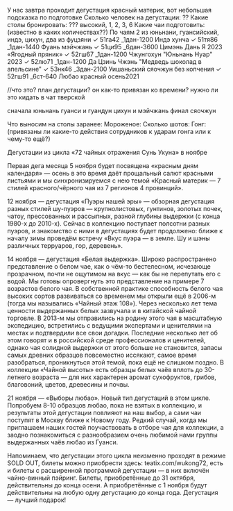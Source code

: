 У нас завтра проходит дегустация красный материк, вот небольшая подсказка по подготовке
Сколько человек на дегустации: ??
Какие столы бронировать: ??? высокий, 1, 2, 3, 6
Какие чаи подготовить: 
(известно в каких количествах??)
По чаям 2 из юньнани, гуансийский, индэ, цихун, два из фуцзяни
  ✓ 51га42 _1дан-1200 Индэ хунча
 ✓ 51тя86 _1дан-1440 Фуань мэйчжань
 ✓ 51ци95 _6дан-3600 Цимэнь Дань Я 2023 «Ягодный пряник»
 ✓ 52гш67 _1дан-1200 Чжунгохун "Юньнань Нуар" 2023
 ✓ 52лю71 _1дан-1200 Да Цзинь Чжэнь "Медведь шоколад в апельсине"
 ✓ 53нк46 _3дан-2100 Уишаньский сяочжун без копчения
 ✓ 52гш91 _6ст-640 Любао красный осень2021

//что это? план дегустации? он как-то привязан ко времени? нужно ли это кидать в чат тверской

сначала юньнань 
гуанси и гуандун
цихун и мэйчжань
финал сяочжун

Что выносим на столы заранее:
Мороженое:
Сколько шотов:
Гонг: (привязаны ли какие-то действия сотрудников к ударам гонга или к чему-то ещё?)






Дегустации из цикла «72 чайных отражения Сунь Укуна» в ноябре


Первая дега месяца 5 ноября будет посвящена «красным дням календаря» — осень в это время даёт прощальный салют красными листьями и мы синхронизируемся с нею темой «Красный материк — 7 стилей красного/чёрного чая из 7 регионов 4 провинций».

12 ноября — дегустация «Пуэры нашей эры» — обзорная дегустация разных стилей шу-пуэров — крупнолистовых, гунтинов, золотых почек, чатоу, прессованных и рассыпных, разной глубины выдержки (с конца 1980-х до 2010-х). Сейчас в коллекцию поступает полсотни разных пуэров, и знакомство с ними в дегустациях будет продолжено: ближе к началу зимы проведём встречу «Вкус пуэра — в земле. Шу и шэны различных терруаров, гор, деревень».

14 ноября — дегустация «Белая выдержка». Широко распространено представление о белом чае, как о чём-то бестелесном, исчезающе прозрачном, почти не ощутимом на вкус — как бы не перепутать его с водой. Мы готовы опровергнуть это представление на примере 7 возрастов белого чая. В собственной практике способность белого чая высоких сортов развиваться со временем мы открыли ещё в 2006-м (тогда мы назывались «Чайный этаж 108»). Через несколько лет тема ценности выдержанных белых зазвучала и в китайской чайной торговле. В 2013-м мы отправились на родину этого чая в масштабную экспедицию, встретились с ведущими экспертами и ценителями на местах и подтвердили все свои догадки. Последние несколько лет об этом говорят и в российской среде профессионалов и ценителей, однако чая солидной выдержки от этого больше не становится, запасы самых древних образцов повсеместно иссякают, самое время разобраться, проникнуться этой темой, пока ещё не слишком поздно. В коллекции «Чайной высоты» есть образцы белых чаёв вплоть до 30-летнего возраста — для них характерен аромат сухофруктов, грибов, благовоний, цветов, древесины и почвы.

21 ноября — «Выборы любао». Новый тип дегустаций в этом цикле. Попробуем 8-10 образцов любао, пока не взятых в коллекцию, и результаты этой дегустации повлияют на наш выбор, а сами чаи поступят в Москву ближе к Новому году. Редкий случай, когда мы приглашаем наших гостей поучаствовать в отборе чая для коллекции, а заодно познакомиться с разнообразием очень любимой нами группы выдержанных чаёв любао из Гуанси.

Напоминаем, что дегустации этого цикла неизменно проходят в режиме SOLD OUT, билеты можно приобрести здесь: teatix.com/wukong72, есть и билеты с расширенной программой дегустации — в них включён чайно-винный пэйринг. Билеты, приобретённые до 31 октября, действительны до конца осени. А приобретённые с 1 ноября будут действительны на любую одну дегустацию до конца года. Дегустация — лучший подарок!

